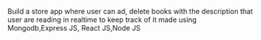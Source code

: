 Build a store app where user can ad, delete books with the description that user are reading in realtime to keep track of it made using Mongodb,Express JS, React JS,Node JS
